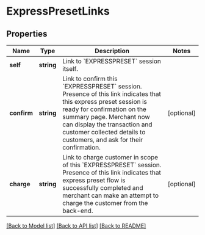 # ExpressPresetLinks

## Properties
Name | Type | Description | Notes
------------ | ------------- | ------------- | -------------
**self** | **string** | Link to &#x60;EXPRESSPRESET&#x60; session itself. | 
**confirm** | **string** | Link to confirm this &#x60;EXPRESSPRESET&#x60; session. Presence of this link indicates that this express preset session is ready for confirmation on the summary page. Merchant now can display the transaction and customer collected details to customers, and ask for their confirmation. | [optional] 
**charge** | **string** | Link to charge customer in scope of this &#x60;EXPRESSPRESET&#x60; session. Presence of this link indicates that express preset flow is successfully completed and merchant can make an attempt to charge the customer from the back-end. | [optional] 

[[Back to Model list]](../README.md#documentation-for-models) [[Back to API list]](../README.md#documentation-for-api-endpoints) [[Back to README]](../README.md)


